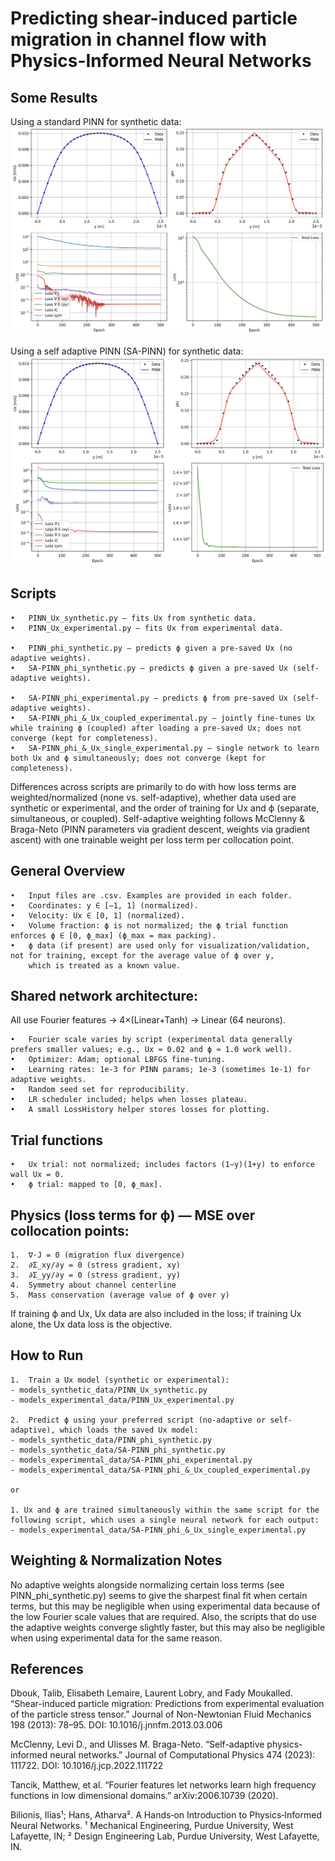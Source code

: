 # Predicting shear-induced particle migration in channel flow with Physics-Informed Neural Networks

## Some Results

Using a standard PINN for synthetic data:
![PINN](assets/PINN_phi_synthetic.png)

Using a self adaptive PINN (SA-PINN) for synthetic data:
![SAPINN](assets/SA-PINN_phi_synthetic.png)

## Scripts
	•	PINN_Ux_synthetic.py — fits Ux from synthetic data.
 	•	PINN_Ux_experimental.py — fits Ux from experimental data.
  
	•	PINN_phi_synthetic.py — predicts ϕ given a pre-saved Ux (no adaptive weights).
	•	SA-PINN_phi_synthetic.py — predicts ϕ given a pre-saved Ux (self-adaptive weights).
 
	•	SA-PINN_phi_experimental.py — predicts ϕ from pre-saved Ux (self-adaptive weights).
	•	SA-PINN_phi_&_Ux_coupled_experimental.py — jointly fine-tunes Ux while training ϕ (coupled) after loading a pre-saved Ux; does not converge (kept for completeness).
	•	SA-PINN_phi_&_Ux_single_experimental.py — single network to learn both Ux and ϕ simultaneously; does not converge (kept for completeness).

Differences across scripts are primarily to do with how loss terms are weighted/normalized (none vs. self-adaptive), whether data used are synthetic or experimental, and the order of training for Ux and ϕ (separate, simultaneous, or coupled). Self-adaptive weighting follows McClenny & Braga-Neto (PINN parameters via gradient descent, weights via gradient ascent) with one trainable weight per loss term per collocation point.

## General Overview
	•	Input files are .csv. Examples are provided in each folder.
	•	Coordinates: y ∈ [−1, 1] (normalized).
	•	Velocity: Ux ∈ [0, 1] (normalized).
	•	Volume fraction: ϕ is not normalized; the ϕ trial function enforces ϕ ∈ [0, ϕ_max] (ϕ_max = max packing).
	•	ϕ data (if present) are used only for visualization/validation, not for training, except for the average value of ϕ over y,
 		which is treated as a known value.

## Shared network architecture: 

All use Fourier features → 4×(Linear+Tanh) → Linear (64 neurons).

	•	Fourier scale varies by script (experimental data generally prefers smaller values; e.g., Ux ≈ 0.02 and ϕ ≈ 1.0 work well).
	•	Optimizer: Adam; optional LBFGS fine-tuning.
	•	Learning rates: 1e-3 for PINN params; 1e-3 (sometimes 1e-1) for adaptive weights.
	•	Random seed set for reproducibility.
	•	LR scheduler included; helps when losses plateau.
	•	A small LossHistory helper stores losses for plotting.

## Trial functions
	•	Ux trial: not normalized; includes factors (1−y)(1+y) to enforce wall Ux = 0.
	•	ϕ trial: mapped to [0, ϕ_max].

## Physics (loss terms for ϕ) — MSE over collocation points:
	1.	∇·J = 0 (migration flux divergence)
	2.	∂Σ_xy/∂y = 0 (stress gradient, xy)
	3.	∂Σ_yy/∂y = 0 (stress gradient, yy)
	4.	Symmetry about channel centerline
	5.	Mass conservation (average value of ϕ over y)

If training ϕ and Ux, Ux data are also included in the loss; if training Ux alone, the Ux data loss is the objective.

## How to Run

	1.	Train a Ux model (synthetic or experimental):
    - models_synthetic_data/PINN_Ux_synthetic.py
    - models_experimental_data/PINN_Ux_experimental.py

	2.	Predict ϕ using your preferred script (no-adaptive or self-adaptive), which loads the saved Ux model:
    - models_synthetic_data/PINN_phi_synthetic.py
    - models_synthetic_data/SA-PINN_phi_synthetic.py
    - models_experimental_data/SA-PINN_phi_experimental.py
    - models_experimental_data/SA-PINN_phi_&_Ux_coupled_experimental.py

	or 

 	1. Ux and ϕ are trained simultaneously within the same script for the following script, which uses a single neural network for each output:
    - models_experimental_data/SA-PINN_phi_&_Ux_single_experimental.py

## Weighting & Normalization Notes

No adaptive weights alongside normalizing certain loss terms (see PINN_phi_synthetic.py) seems to give the sharpest final fit when certain terms, but this may be negligible when using experimental data because of the low Fourier scale values that are required. Also, the scripts that do use the adaptive weights converge slightly faster, but this may also be negligible when using experimental data for the same reason.

## References

Dbouk, Talib, Elisabeth Lemaire, Laurent Lobry, and Fady Moukalled. “Shear-induced particle migration: Predictions from experimental evaluation of the particle stress tensor.” Journal of Non-Newtonian Fluid Mechanics 198 (2013): 78–95. DOI: 10.1016/j.jnnfm.2013.03.006

McClenny, Levi D., and Ulisses M. Braga-Neto. “Self-adaptive physics-informed neural networks.” Journal of Computational Physics 474 (2023): 111722. DOI: 10.1016/j.jcp.2022.111722

Tancik, Matthew, et al. “Fourier features let networks learn high frequency functions in low dimensional domains.” arXiv:2006.10739 (2020).

Bilionis, Ilias¹; Hans, Atharva². A Hands‑on Introduction to Physics‑Informed Neural Networks. ¹ Mechanical Engineering, Purdue University, West Lafayette, IN; ² Design Engineering Lab, Purdue University, West Lafayette, IN.

